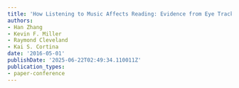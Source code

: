 ```yaml
---
title: 'How Listening to Music Affects Reading: Evidence from Eye Tracking'
authors:
- Han Zhang
- Kevin F. Miller
- Raymond Cleveland
- Kai S. Cortina
date: '2016-05-01'
publishDate: '2025-06-22T02:49:34.110011Z'
publication_types:
- paper-conference
---
```

